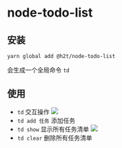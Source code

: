 # node-todo-list

## 安装
```
yarn global add @h2t/node-todo-list
```

会生成一个全局命令 `td`

## 使用

- `td` 交互操作
![](https://tva1.sinaimg.cn/large/007S8ZIlgy1gj2maqs1k4j30l008q0sv.jpg)
- `td add 任务` 添加任务
- `td show` 显示所有任务清单
![](https://tva1.sinaimg.cn/large/007S8ZIlgy1gj2mcim967j30j606ydfu.jpg)
- `td clear` 删除所有任务清单